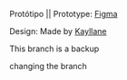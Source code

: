 Protótipo || Prototype: [Figma](https://www.figma.com/file/Re0JV35pRTeXlOqjnlsbhE/Untitled?node-id=19%3A1502)

Design: Made by [Kayllane](https://www.behance.net/kayllane)

This branch is a backup



changing the branch
